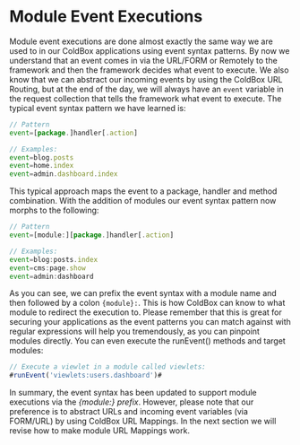 # Module Event Executions

Module event executions are done almost exactly the same way we are used to in our ColdBox applications using event syntax patterns. By now we understand that an event comes in via the URL/FORM or Remotely to the framework and then the framework decides what event to execute. We also know that we can abstract our incoming events by using the ColdBox URL Routing, but at the end of the day, we will always have an `event` variable in the request collection that tells the framework what event to execute. The typical event syntax pattern we have learned is:

```js
// Pattern
event=[package.]handler[.action]

// Examples:
event=blog.posts
event=home.index
event=admin.dashboard.index
```

This typical approach maps the event to a package, handler and method combination. With the addition of modules our event syntax pattern now morphs to the following:

```js
// Pattern
event=[module:][package.]handler[.action]

// Examples:
event=blog:posts.index
event=cms:page.show
event=admin:dashboard
```

As you can see, we can prefix the event syntax with a module name and then followed by a colon `{module}:`. This is how ColdBox can know to what module to redirect the execution to. Please remember that this is great for securing your applications as the event patterns you can match against with regular expressions will help you tremendously, as you can pinpoint modules directly. You can even execute the runEvent() methods and target modules:

```js
// Execute a viewlet in a module called viewlets:
#runEvent('viewlets:users.dashboard')#
```

In summary, the event syntax has been updated to support module executions via the *{module:} prefix*. However, please note that our preference is to abstract URLs and incoming event variables (via FORM/URL) by using ColdBox URL Mappings. In the next section we will revise how to make module URL Mappings work.

